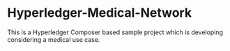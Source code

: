 # Hyperledger-Medical-Network
This is a Hyperledger Composer based sample project which is developing considering a medical use case.
